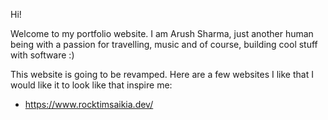 Hi!

Welcome to my portfolio website. I am Arush Sharma, just another human being with a passion for travelling, music and of course, building cool stuff with software :)


This website is going to be revamped. Here are a few websites I like that I would like it to look like that inspire me:
 - https://www.rocktimsaikia.dev/

